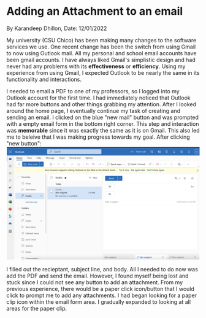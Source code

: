 # Adding an Attachment to an email
By Karandeep Dhillon, Date: 12/01/2022

My university (CSU Chico) has been making many changes to the software services we use. One recent change has been the switch from using Gmail to now using Outlook mail. All my personal and school email accounts have been gmail accounts. I have always liked Gmail's simplistic design and had never had any problems with its **effectiveness** or **efficiency**. Using my experience from using Gmail, I expected Outlook to be nearly the same in its functionality and interactions.

I needed to email a PDF to one of my professors, so I logged into my Outlook account for the first time. I had immediately noticed that Outlook had far more buttons and other things grabbing my attention. After I looked around the home page, I eventually continue my task of creating and sending an email. I clicked on the blue "new mail" button and was prompted with a empty email form in the bottom right corner. This step and interaction was **memorable** since it was exactly the same as it is on Gmail. This also led me to beleive that I was making progress towards my goal. 
After clicking "new button": 
![alt text](../assets/emailhome.png) 

I filled out the recieptant, subject line, and body. All I needed to do now was add the PDF and send the email. However, I found myself being lost and stuck since I could not see any button to add an attachment. From my previous experience, there would be a paper click icon/button that I would click to prompt me to add any attachments. I had began looking for a paper clip icon within the email form area. I gradually expanded to looking at all areas for the paper clip. 
